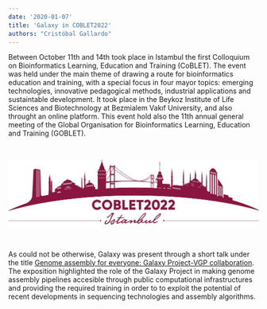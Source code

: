 ```yaml
---
date: '2020-01-07'
title: 'Galaxy in COBLET2022'
authors: "Cristóbal Gallardo"
---
```


Between October 11th and 14th took place in Istambul the first Colloquium on Bioinformatics Learning, Education and Training (CoBLET). The event was held under the main theme of drawing a route for bioinformatics education and training, with a special focus in four mayor topics: emerging technologies, innovative pedagogical methods, industrial applications and sustaintable development. It took place in the Beykoz Institute of Life Sciences and Biotechnology at Bezmialem Vakıf University, and also throught an online platform. This event hold also the 11th annual general meeting of the Global Organisation for Bioinformatics Learning, Education and Training (GOBLET).

<br>
        
![COBLET logo](goblet.jpg)

<br>

As could not be otherwise, Galaxy was present through a short talk under the title [Genome assembly for everyone: Galaxy Project-VGP collaboration](https://gallardoalba.github.io/COBLET2022/). The exposition highlighted the role of the Galaxy Project in making genome assembly pipelines accesible through public computational infrastructures and providing the required training in order to to exploit the potential of recent developments in sequencing technologies and assembly algorithms.